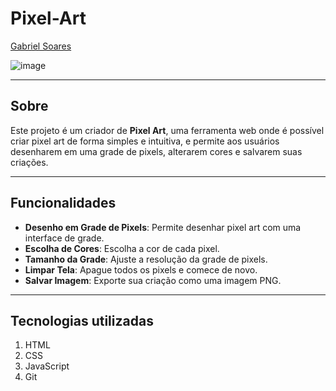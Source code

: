 # Pixel-Art

[Gabriel Soares](https://www.linkedin.com/in/gabriel-soares-3098782b0/)

![image](https://github.com/user-attachments/assets/0b4b9e0d-1da2-401c-aaaf-272b8a3e94c4)

---

## Sobre
Este projeto é um criador de **Pixel Art**, uma ferramenta web onde é possível criar pixel art de forma simples e intuitiva, e permite aos usuários desenharem em uma grade de pixels, alterarem cores e salvarem suas criações.

---

## Funcionalidades
- **Desenho em Grade de Pixels**: Permite desenhar pixel art com uma interface de grade.
- **Escolha de Cores**: Escolha a cor de cada pixel.
- **Tamanho da Grade**: Ajuste a resolução da grade de pixels.
- **Limpar Tela**: Apague todos os pixels e comece de novo.
- **Salvar Imagem**: Exporte sua criação como uma imagem PNG.

---

## Tecnologias utilizadas
1. HTML
2. CSS
3. JavaScript
4. Git
